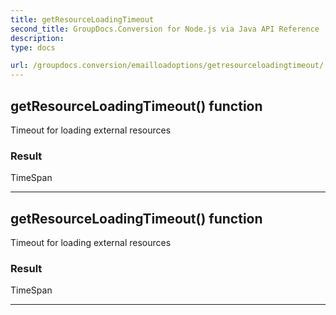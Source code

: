 ```yaml
---
title: getResourceLoadingTimeout
second_title: GroupDocs.Conversion for Node.js via Java API Reference
description: 
type: docs

url: /groupdocs.conversion/emailloadoptions/getresourceloadingtimeout/
---
```


## getResourceLoadingTimeout()  function

 Timeout for loading external resources

### Result
TimeSpan


---


## getResourceLoadingTimeout()  function

 Timeout for loading external resources

### Result
TimeSpan


---


